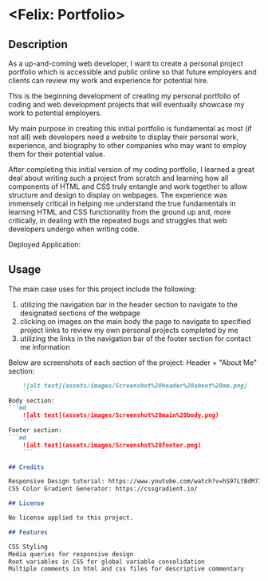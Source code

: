 # <Felix: Portfolio>

## Description

As a up-and-coming web developer, I want to create a personal project portfolio which is accessible and public online so that future employers and clients can review my work and experience for potential hire. 

This is the beginning development of creating my personal portfolio of coding and web development projects that will eventually showcase my work to potential employers. 

My main purpose in creating this initial portfolio is fundamental as most (if not all) web developers need a website to display their personal work, experience, and biography to other companies who may want to employ them for their potential value. 

After completing this initial version of my coding portfolio, I learned a great deal about writing such a project from scratch and learning how all components of HTML and CSS truly entangle and work together to allow structure and design to display on webpages. The experience was immensely critical in helping me understand the true fundamentals in learning HTML and CSS functionality from the ground up and, more critically, in dealing with the repeated bugs and struggles that web developers undergo when writing code. 

Deployed Application: 

## Usage

The main case uses for this project include the following:
1) utilizing the navigation bar in the header section to navigate to the designated sections of the webpage
2) clicking on images on the main body the page to navigate to specified project links to review my own personal projects completed by me
3) utilizing the links in the navigation bar of the footer section for contact me information 

Below are screenshots of each section of the project:
Header + "About Me" section:
```md
    ![alt text](assets/images/Screenshot%20header%20about%20me.png)
    ```
Body section:
```md
    ![alt text](assets/images/Screenshot%20main%20body.png)
    ```
Footer section: 
```md
    ![alt text](assets/images/Screenshot%20footer.png)
    ```

## Credits

Responsive Design tutorial: https://www.youtube.com/watch?v=hS97LtBdM7I&list=PL4cUxeGkcC9g9Vh9MAA-XKnfJsWZnPZFw&index=8
CSS Color Gradient Generator: https://cssgradient.io/

## License

No license applied to this project. 

## Features

CSS Styling
Media queries for responsive design
Root variables in CSS for global variable consolidation
Multiple comments in html and css files for descriptive commentary
